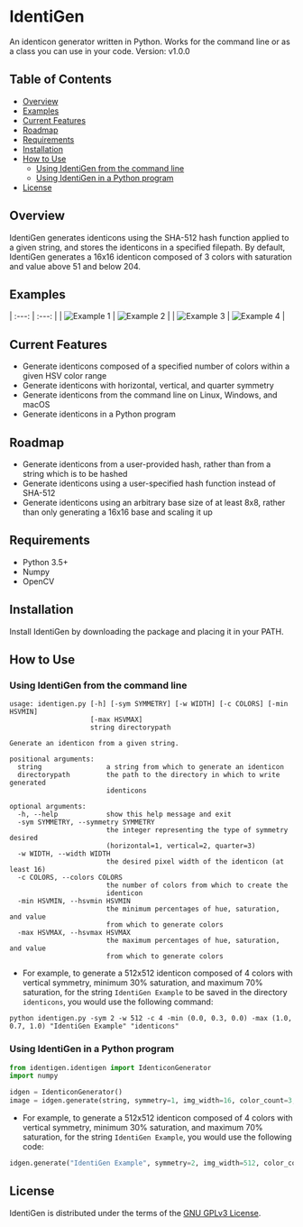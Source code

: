 
# IdentiGen
An identicon generator written in Python. Works for the command line or as a class you can use in your code.
Version: v1.0.0

## Table of Contents
* [Overview](#overview)
* [Examples](#examples)
* [Current Features](#current-features)
* [Roadmap](#roadmap)
* [Requirements](#requirements)
* [Installation](#installation)
* [How to Use](#how-to-use)
  - [Using IdentiGen from the command line](#using-identigen-from-the-command-line)
  - [Using IdentiGen in a Python program](#using-identigen-in-a-python-program)
* [License](#license)

## Overview
IdentiGen generates identicons using the SHA-512 hash function applied to a given string, and stores the identicons in a specified filepath. By default, IdentiGen generates a 16x16 identicon composed of 3 colors with saturation and value above 51 and below 204.

## Examples
| :---: | :---: |
| ![Example 1](images/ex1.png) | ![Example 2](images/ex2.png) |
| ![Example 3](images/ex3.png) | ![Example 4](images/ex4.png) |

## Current Features
* Generate identicons composed of a specified number of colors within a given HSV color range
* Generate identicons with horizontal, vertical, and quarter symmetry
* Generate identicons from the command line on Linux, Windows, and macOS
* Generate identicons in a Python program

## Roadmap
* Generate identicons from a user-provided hash, rather than from a string which is to be hashed
* Generate identicons using a user-specified hash function instead of SHA-512
* Generate identicons using an arbitrary base size of at least 8x8, rather than only generating a 16x16 base and scaling it up

## Requirements
* Python 3.5+
* Numpy
* OpenCV

## Installation
Install IdentiGen by downloading the package and placing it in your PATH.

## How to Use
### Using IdentiGen from the command line
```
usage: identigen.py [-h] [-sym SYMMETRY] [-w WIDTH] [-c COLORS] [-min HSVMIN]
                    [-max HSVMAX]
                    string directorypath

Generate an identicon from a given string.

positional arguments:
  string                a string from which to generate an identicon
  directorypath         the path to the directory in which to write generated
                        identicons

optional arguments:
  -h, --help            show this help message and exit
  -sym SYMMETRY, --symmetry SYMMETRY
                        the integer representing the type of symmetry desired
                        (horizontal=1, vertical=2, quarter=3)
  -w WIDTH, --width WIDTH
                        the desired pixel width of the identicon (at least 16)
  -c COLORS, --colors COLORS
                        the number of colors from which to create the
                        identicon
  -min HSVMIN, --hsvmin HSVMIN
                        the minimum percentages of hue, saturation, and value
                        from which to generate colors
  -max HSVMAX, --hsvmax HSVMAX
                        the maximum percentages of hue, saturation, and value
                        from which to generate colors
```
* For example, to generate a 512x512 identicon composed of 4 colors with vertical symmetry, minimum 30% saturation, and maximum 70% saturation, for the string ```IdentiGen Example``` to be saved in the directory ```identicons```, you would use the following command:
```
python identigen.py -sym 2 -w 512 -c 4 -min (0.0, 0.3, 0.0) -max (1.0, 0.7, 1.0) "IdentiGen Example" "identicons"
```

### Using IdentiGen in a Python program
```python
from identigen.identigen import IdenticonGenerator
import numpy

idgen = IdenticonGenerator()
image = idgen.generate(string, symmetry=1, img_width=16, color_count=3, hsv_percent_min=(0.0, 0.2, 0.2), hsv_percent_max=(1.0, 0.8, 0.8))
```
* For example, to generate a 512x512 identicon composed of 4 colors with vertical symmetry, minimum 30% saturation, and maximum 70% saturation, for the string ```IdentiGen Example```, you would use the following code:
```python
idgen.generate("IdentiGen Example", symmetry=2, img_width=512, color_count=4, hsv_percent_min=(0.0, 0.3, 0.0), hsv_percent_max=(1.0, 0.7, 1.0))
```

## License
IdentiGen is distributed under the terms of the [GNU GPLv3 License](https://choosealicense.com/licenses/gpl-3.0/).

